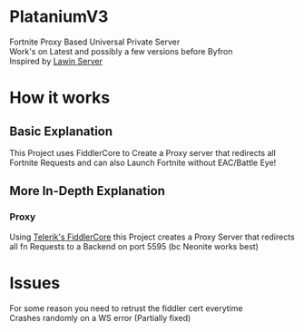 # PlataniumV3
Fortnite Proxy Based Universal Private Server
<br>
Work's on Latest and possibly a few versions before Byfron
<br>
Inspired by [Lawin Server](https://github.com/PsychoPast/LawinServer)
# How it works
## Basic Explanation
This Project uses FiddlerCore to Create a Proxy server that redirects all Fortnite Requests and can also Launch Fortnite without EAC/Battle Eye!
## More In-Depth Explanation
### Proxy
Using [Telerik's FiddlerCore](https://www.telerik.com/fiddlercore) this Project creates a Proxy Server that redirects all fn Requests to a Backend on port 5595 (bc Neonite works best)
# Issues
For some reason you need to retrust the fiddler cert everytime
<br>
Crashes randomly on a WS error (Partially fixed)
